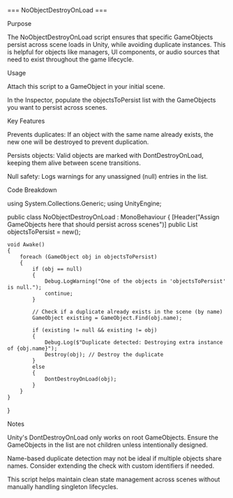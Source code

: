=== NoObjectDestroyOnLoad ===

Purpose

The NoObjectDestroyOnLoad script ensures that specific GameObjects persist across scene loads in Unity, while avoiding duplicate instances. This is helpful for objects like managers, UI components, or audio sources that need to exist throughout the game lifecycle.

Usage

Attach this script to a GameObject in your initial scene.

In the Inspector, populate the objectsToPersist list with the GameObjects you want to persist across scenes.

Key Features

Prevents duplicates: If an object with the same name already exists, the new one will be destroyed to prevent duplication.

Persists objects: Valid objects are marked with DontDestroyOnLoad, keeping them alive between scene transitions.

Null safety: Logs warnings for any unassigned (null) entries in the list.

Code Breakdown

using System.Collections.Generic;
using UnityEngine;

public class NoObjectDestroyOnLoad : MonoBehaviour
{
    [Header("Assign GameObjects here that should persist across scenes")]
    public List<GameObject> objectsToPersist = new();

    void Awake()
    {
        foreach (GameObject obj in objectsToPersist)
        {
            if (obj == null)
            {
                Debug.LogWarning("One of the objects in 'objectsToPersist' is null.");
                continue;
            }

            // Check if a duplicate already exists in the scene (by name)
            GameObject existing = GameObject.Find(obj.name);

            if (existing != null && existing != obj)
            {
                Debug.Log($"Duplicate detected: Destroying extra instance of {obj.name}");
                Destroy(obj); // Destroy the duplicate
            }
            else
            {
                DontDestroyOnLoad(obj);
            }
        }
    }
}

Notes

Unity's DontDestroyOnLoad only works on root GameObjects. Ensure the GameObjects in the list are not children unless intentionally designed.

Name-based duplicate detection may not be ideal if multiple objects share names. Consider extending the check with custom identifiers if needed.

This script helps maintain clean state management across scenes without manually handling singleton lifecycles.